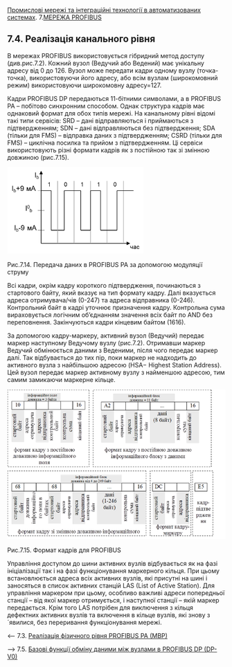 [Промислові мережі та інтеграційні технології в автоматизованих системах](README.md). 7.[МЕРЕЖА PROFIBUS](7.md)

## 7.4. Реалізація канального рівня

В мережах PROFIBUS використовується гібридний метод доступу (див.рис.7.2). Кожний вузол (Ведучий або Ведений) має унікальну адресу від 0 до 126. Вузол може передати кадри одному вузлу (точка-точка), використовуючи його адресу, або всім вузлам (широкомовний режим) використовуючи широкомовну адресу=127.  

Кадри PROFIBUS DP передаються 11-бітними символами, а в PROFIBUS PA – побітово синхронним способом. Однак структура кадрів має однаковий формат для обох типів мережі. На канальному рівні відомі такі типи сервісів: SRD – дані відправляються і приймаються з підтвердженням; SDN – дані відправляються без підтвердження; SDA (тільки для FMS) – відправка даних з підтвердженням; CSRD (тільки для FMS) – циклічна посилка та прийом з підтвердженням. Ці сервіси використовують різні формати кадрів як з постійною так зі змінною довжиною (рис.7.15). 

![img](media7/7_14.png)

Рис.7.14. Передача даних в PROFIBUS PA за допомогою модуляції струму

Всі кадри, окрім кадру короткого підтвердження, починаються з стартового байту, який вказує на тип формату кадру. Далі вказується адреса отримувача/чів (0-247) та адреса відправника (0-246). Контрольний байт в кадрі уточнює призначення кадру. Контрольна сума вираховується логічним об’єднанням значення всіх байт по AND без переповнення. Закінчуються кадри кінцевим байтом (1616). 

За допомогою кадру-маркеру, активний вузол (Ведучий) передає маркер наступному Ведучому вузлу (рис.7.2). Отримавши маркер Ведучий обмінюється даними з Веденими, після чого передає маркер далі. Так відбувається до тих пір, поки маркер не надходить до активного вузла з найбільшою адресою (HSA− Highest Station Address). Цей вузол передає маркер активному вузлу з найменшою адресою, тим самим замикаючи маркерне кільце. 

![img](media7/7_15.png)

Рис.7.15. Формат кадрів для PROFIBUS

Управління доступом до шини активних вузлів відбувається як на фазі ініціалізації так і на фазі функціонування маркерного кільця. При цьому встановлюється адреса всіх активних вузлів, які присутні на шині і заносяться в список активних станцій LAS (List of Active Station). Для управління маркером при цьому, особливо важливі адреси попередньої станції – від якої маркер отримується, і наступної станції – якій маркер передається. Крім того LAS потрібен для виключення з кільця дефектних активних вузлів та включення в кільце вузлів, які знову з´явилися, без переривання функціонування мережі.



<-- 7.3. [Реалізація фізичного рівня PROFIBUS PA (MBP)](7_3.md) 

--> 7.5. [Базові функції обміну даними між вузлами в PROFIBUS DP (DP-V0)](7_5.md) 